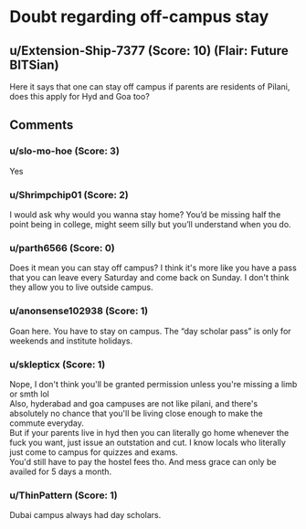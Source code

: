 # Doubt regarding off-campus stay
## u/Extension-Ship-7377 (Score: 10) (Flair: Future BITSian)
Here it says that one can stay off campus if parents are residents of Pilani, does this apply for Hyd and Goa too?


## Comments

### u/slo-mo-hoe (Score: 3)
Yes


### u/Shrimpchip01 (Score: 2)
I would ask why would you wanna stay home? You’d be missing half the point being in college, might seem silly but you’ll understand when you do.


### u/parth6566 (Score: 0)
Does it mean you can stay off campus? I think it's more like you have a pass that you can leave every Saturday and come back on Sunday. I don't think they allow you to live outside campus.


### u/anonsense102938 (Score: 1)
Goan here. You have to stay on campus. The “day scholar pass” is only for weekends and institute holidays.


### u/sklepticx (Score: 1)
Nope, I don't think you'll be granted permission unless you're missing a limb or smth lol   
Also, hyderabad and goa campuses are not like pilani, and there's absolutely no chance that you'll be living close enough to make the commute everyday.  
But if your parents live in hyd then you can literally go home whenever the fuck you want, just issue an outstation and cut. I know locals who literally just come to campus for quizzes and exams.  
You'd still have to pay the hostel fees tho. And mess grace can only be availed for 5 days a month.


### u/ThinPattern (Score: 1)
Dubai campus always had day scholars.




